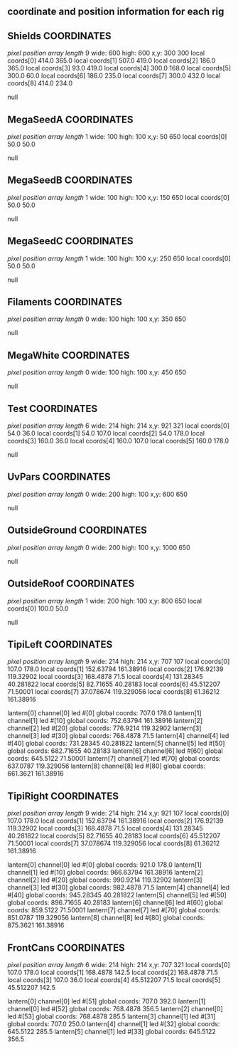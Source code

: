 ## coordinate and position information for each rig
## Shields COORDINATES
*pixel position array length* 9
wide: 600 high: 600 x,y: 300 300
local coords[0] 414.0 365.0
local coords[1] 507.0 419.0
local coords[2] 186.0 365.0
local coords[3] 93.0 419.0
local coords[4] 300.0 168.0
local coords[5] 300.0 60.0
local coords[6] 186.0 235.0
local coords[7] 300.0 432.0
local coords[8] 414.0 234.0

null
## MegaSeedA COORDINATES
*pixel position array length* 1
wide: 100 high: 100 x,y: 50 650
local coords[0] 50.0 50.0

null
## MegaSeedB COORDINATES
*pixel position array length* 1
wide: 100 high: 100 x,y: 150 650
local coords[0] 50.0 50.0

null
## MegaSeedC COORDINATES
*pixel position array length* 1
wide: 100 high: 100 x,y: 250 650
local coords[0] 50.0 50.0

null
## Filaments COORDINATES
*pixel position array length* 0
wide: 100 high: 100 x,y: 350 650

null
## MegaWhite COORDINATES
*pixel position array length* 0
wide: 100 high: 100 x,y: 450 650

null
## Test COORDINATES
*pixel position array length* 6
wide: 214 high: 214 x,y: 921 321
local coords[0] 54.0 36.0
local coords[1] 54.0 107.0
local coords[2] 54.0 178.0
local coords[3] 160.0 36.0
local coords[4] 160.0 107.0
local coords[5] 160.0 178.0

null
## UvPars COORDINATES
*pixel position array length* 0
wide: 200 high: 100 x,y: 600 650

null
## OutsideGround COORDINATES
*pixel position array length* 0
wide: 200 high: 100 x,y: 1000 650

null
## OutsideRoof COORDINATES
*pixel position array length* 1
wide: 200 high: 100 x,y: 800 650
local coords[0] 100.0 50.0

null
## TipiLeft COORDINATES
*pixel position array length* 9
wide: 214 high: 214 x,y: 707 107
local coords[0] 107.0 178.0
local coords[1] 152.63794 161.38916
local coords[2] 176.92139 119.32902
local coords[3] 168.4878 71.5
local coords[4] 131.28345 40.281822
local coords[5] 82.71655 40.28183
local coords[6] 45.512207 71.50001
local coords[7] 37.078674 119.329056
local coords[8] 61.36212 161.38916

lantern[0] channel[0] led #[0] global coords: 707.0  178.0
lantern[1] channel[1] led #[10] global coords: 752.63794  161.38916
lantern[2] channel[2] led #[20] global coords: 776.9214  119.32902
lantern[3] channel[3] led #[30] global coords: 768.4878  71.5
lantern[4] channel[4] led #[40] global coords: 731.28345  40.281822
lantern[5] channel[5] led #[50] global coords: 682.71655  40.28183
lantern[6] channel[6] led #[60] global coords: 645.5122  71.50001
lantern[7] channel[7] led #[70] global coords: 637.0787  119.329056
lantern[8] channel[8] led #[80] global coords: 661.3621  161.38916

## TipiRight COORDINATES
*pixel position array length* 9
wide: 214 high: 214 x,y: 921 107
local coords[0] 107.0 178.0
local coords[1] 152.63794 161.38916
local coords[2] 176.92139 119.32902
local coords[3] 168.4878 71.5
local coords[4] 131.28345 40.281822
local coords[5] 82.71655 40.28183
local coords[6] 45.512207 71.50001
local coords[7] 37.078674 119.329056
local coords[8] 61.36212 161.38916

lantern[0] channel[0] led #[0] global coords: 921.0  178.0
lantern[1] channel[1] led #[10] global coords: 966.63794  161.38916
lantern[2] channel[2] led #[20] global coords: 990.9214  119.32902
lantern[3] channel[3] led #[30] global coords: 982.4878  71.5
lantern[4] channel[4] led #[40] global coords: 945.28345  40.281822
lantern[5] channel[5] led #[50] global coords: 896.71655  40.28183
lantern[6] channel[6] led #[60] global coords: 859.5122  71.50001
lantern[7] channel[7] led #[70] global coords: 851.0787  119.329056
lantern[8] channel[8] led #[80] global coords: 875.3621  161.38916

## FrontCans COORDINATES
*pixel position array length* 6
wide: 214 high: 214 x,y: 707 321
local coords[0] 107.0 178.0
local coords[1] 168.4878 142.5
local coords[2] 168.4878 71.5
local coords[3] 107.0 36.0
local coords[4] 45.512207 71.5
local coords[5] 45.512207 142.5

lantern[0] channel[0] led #[51] global coords: 707.0  392.0
lantern[1] channel[0] led #[52] global coords: 768.4878  356.5
lantern[2] channel[0] led #[53] global coords: 768.4878  285.5
lantern[3] channel[1] led #[31] global coords: 707.0  250.0
lantern[4] channel[1] led #[32] global coords: 645.5122  285.5
lantern[5] channel[1] led #[33] global coords: 645.5122  356.5

